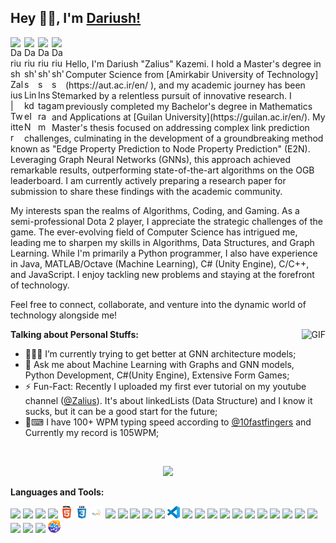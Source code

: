 ## Hey 👋🏽, I'm [Dariush!](https://www.linkedin.com/in/dariush-kazemi/)


<a href="https://twitter.com/Dariush_Zalius">
  <img align="left" alt="Dariush Zalius | Twitter" width="22px" src="https://cdn.jsdelivr.net/npm/simple-icons@v3/icons/twitter.svg" /> 
</a>
<a href="https://www.linkedin.com/in/dariush-kazemi/">
  <img align="left" alt="Dariush's LinkdeIN" width="22px" src="https://cdn.jsdelivr.net/npm/simple-icons@v3/icons/linkedin.svg" />
</a>
<a href="https://www.instagram.com/dariush.zalius/">
  <img align="left" alt="Dariush's Instagram" width="22px" src="https://cdn.jsdelivr.net/npm/simple-icons@v3/icons/instagram.svg" />
</a>
<a href="https://steamcommunity.com/id/zalius1729/">
  <img align="left" alt="Dariush's Steam" width="22px" src="https://cdn.jsdelivr.net/npm/simple-icons@v3/icons/steam.svg" />
</a>

<br />
<br />
Hello, I'm Dariush "Zalius" Kazemi. I hold a Master's degree in Computer Science from [Amirkabir University of Technology](https://aut.ac.ir/en/
), and my academic journey has been marked by a relentless pursuit of innovative research. I previously completed my Bachelor's degree in Mathematics and Applications at [Guilan University](https://guilan.ac.ir/en/). My Master's thesis focused on addressing complex link prediction challenges, culminating in the development of a groundbreaking method known as "Edge Property Prediction to Node Property Prediction" (E2N). Leveraging Graph Neural Networks (GNNs), this approach achieved remarkable results, outperforming state-of-the-art algorithms on the OGB leaderboard. I am currently actively preparing a research paper for submission to share these findings with the academic community. 

My interests span the realms of Algorithms, Coding, and Gaming. As a semi-professional Dota 2 player, I appreciate the strategic challenges of the game. The ever-evolving field of Computer Science has intrigued me, leading me to sharpen my skills in Algorithms, Data Structures, and Graph Learning.
While I'm primarily a Python programmer, I also have experience in Java, MATLAB/Octave (Machine Learning), C# (Unity Engine), C/C++, and JavaScript. I enjoy tackling new problems and staying at the forefront of technology.

Feel free to connect, collaborate, and venture into the dynamic world of technology alongside me!





  <img align="right" alt="GIF" src="https://media.giphy.com/media/836HiJc7pgzy8iNXCn/giphy.gif" />
  
**Talking about Personal Stuffs:**

- 👨🏽‍🌱 I’m currently trying to get better at GNN architecture models; 
- 💬 Ask me about Machine Learning with Graphs and GNN models, Python Development, C#(Unity Engine), Extensive Form Games;
- ⚡️ Fun-Fact: Recently I uploaded my first ever tutorial on my youtube channel ([@Zalius](https://www.youtube.com/channel/UCb5_YFrbtDoHUZDyVsBK-mA)). It's about linkedLists (Data Structure) and I know it sucks, but it can be a good start for the future;
- 📝⌨ I have 100+ WPM typing speed according to [@10fastfingers](https://10fastfingers.com/typing-test/english) and Currently my record is 105WPM;


<!-- ![WPM97](https://user-images.githubusercontent.com/45942833/122330390-596f6680-cf48-11eb-91b8-b6baff4b1f36.png) -->

<br />
<p align="center">
  <img  src="https://github.com/Zalius/Zalius/assets/45942833/0aa00535-3bc2-4f73-9b40-ac3db502ebff">
</p>

**Languages and Tools:**  


<code><img height="20" src="https://img.icons8.com/color/48/4a90e2/python.png"></code>
<code><img height="20" src="https://upload.wikimedia.org/wikipedia/commons/1/1d/PyCharm_Icon.svg"></code>
<code><img height="20" src="https://upload.wikimedia.org/wikipedia/commons/thumb/e/e6/Python_and_Qt.svg/1964px-Python_and_Qt.svg.png"></code>
<code><img height="20" src="https://upload.wikimedia.org/wikipedia/commons/5/58/Kivy_logo.png"></code>
<code><img height="20" src="https://raw.githubusercontent.com/github/explore/80688e429a7d4ef2fca1e82350fe8e3517d3494d/topics/html/html.png"></code>
<code><img height="20" src="https://raw.githubusercontent.com/github/explore/5c058a388828bb5fde0bcafd4bc867b5bb3f26f3/topics/css/css.png"></code>
<code><img height="20" src="https://raw.githubusercontent.com/github/explore/80688e429a7d4ef2fca1e82350fe8e3517d3494d/topics/mysql/mysql.png"></code>
<code><img height="20" src="https://img.icons8.com/color/48/000000/java-coffee-cup-logo.png"></code>
<code><img height="20" src="https://img.icons8.com/color/48/4a90e2/c-programming.png"></code>
<code><img height="20" src="https://upload.wikimedia.org/wikipedia/commons/thumb/0/0d/C_Sharp_wordmark.svg/1024px-C_Sharp_wordmark.svg.png"></code>
<code><img height="20" src="https://cdn.freebiesupply.com/logos/large/2x/eclipse-11-logo-png-transparent.png"></code>
<code><img height="20" src="https://upload.wikimedia.org/wikipedia/commons/9/98/Apache_NetBeans_Logo.svg"></code>
<code><img height="20" src="https://raw.githubusercontent.com/github/explore/80688e429a7d4ef2fca1e82350fe8e3517d3494d/topics/visual-studio-code/visual-studio-code.png"></code>
<code><img height="20" src="https://upload.wikimedia.org/wikipedia/commons/6/6a/Gnu-octave-logo.svg"></code>
<code><img height="20" src="https://upload.wikimedia.org/wikipedia/commons/2/21/Matlab_Logo.png"></code>
<code><img height="20" src="https://upload.wikimedia.org/wikipedia/commons/1/19/Unity_Technologies_logo.svg"></code>
<code><img height="20" src="https://upload.wikimedia.org/wikipedia/commons/d/d2/Minitab_Logo.svg"></code>
<code><img height="20" src="https://upload.wikimedia.org/wikipedia/en/d/dc/Cisco_Packet_Tracer_Icon.png"></code>
<code><img height="20" src="https://upload.wikimedia.org/wikipedia/commons/f/fd/Microsoft_Office_Word_%282019%E2%80%93present%29.svg"></code>
<code><img height="20" src="https://upload.wikimedia.org/wikipedia/commons/3/34/Microsoft_Office_Excel_%282019%E2%80%93present%29.svg"></code>
<code><img height="20" src="https://upload.wikimedia.org/wikipedia/commons/d/d9/PowerPoint_hi-res_icon_%282019%29.svg"></code>
<code><img height="20" src="https://upload.wikimedia.org/wikipedia/commons/thumb/4/45/LaTeX_project_logo_bird.svg/1280px-LaTeX_project_logo_bird.svg.png"></code>
<code><img height="20" src="https://upload.wikimedia.org/wikipedia/commons/thumb/3/38/SQLite370.svg/1280px-SQLite370.svg.png"></code>
<code><img height="20" src="https://upload.wikimedia.org/wikipedia/commons/thumb/2/20/WordPress_logo.svg/1280px-WordPress_logo.svg.png"></code>
<code><img height="20" src="https://upload.wikimedia.org/wikipedia/en/thumb/7/78/XAMPP_logo.svg/1010px-XAMPP_logo.svg.png"></code>
<code><img height="20" src="https://upload.wikimedia.org/wikipedia/commons/thumb/9/9c/IntelliJ_IDEA_Icon.svg/1024px-IntelliJ_IDEA_Icon.svg.png"></code>
<code><img height="20" src="https://upload.wikimedia.org/wikipedia/commons/c/c6/PyTorch_logo_black.svg"></code>
<code><img height="20" src="https://raw.githubusercontent.com/pyg-team/pyg_sphinx_theme/master/pyg_sphinx_theme/static/img/pyg_logo.png"></code>






